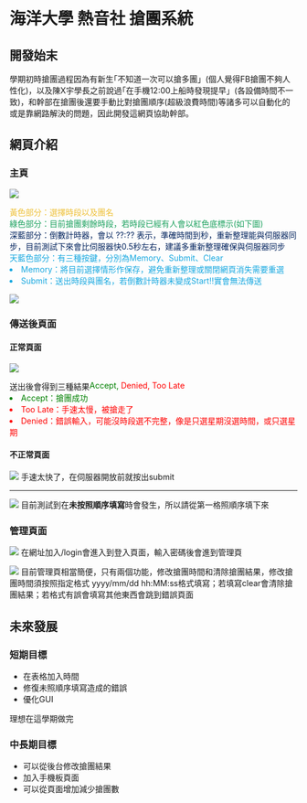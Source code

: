 # 海洋大學 熱音社 搶團系統

## 開發始末

學期初時搶團過程因為有新生｢不知道一次可以搶多團」(個人覺得FB搶團不夠人性化)，以及陳X宇學長之前說過｢在手機12:00上船時發現提早」(各設備時間不一致)，和幹部在搶團後還要手動比對搶團順序(超級浪費時間)等諸多可以自動化的或是靠網路解決的問題，因此開發這網頁協助幹部。


## 網頁介紹

### 主頁
![](https://i.imgur.com/CSHmZhV.jpg)
<div style="color:#eebf34;">黃色部分：選擇時段以及團名</div>
<div style="color:#1ba15e;">綠色部分：目前搶團剩餘時段，若時段已經有人會以紅色底標示(如下圖)</div>
<div style="color:#03245e;">深藍部分：倒數計時器，會以 ??:?? 表示，準確時間到秒，重新整理能與伺服器同步，目前測試下來會比伺服器快0.5秒左右，建議多重新整理確保與伺服器同步</div>
<div style="color:#17a8e0;">天藍色部分：有三種按鍵，分別為Memory、Submit、Clear
<li>Memory：將目前選擇情形作保存，避免重新整理或關閉網頁消失需要重選</li>
<li>Submit：送出時段與團名，若倒數計時器未變成Start!!實會無法傳送</li>
</div>

![](https://i.imgur.com/FQBVrFS.jpg)

### 傳送後頁面

#### 正常頁面
![](https://i.imgur.com/a6G6EFo.jpg)

<div style="display: flex;flex-wrap: wrap;">
    送出後會得到三種結果
    <div style="color:green;">
        Accept,&nbsp
    </div>
    <div style="color:red;">
        Denied, Too Late
    </div>
</div>
<li style="color:green;">Accept：搶團成功</li>
<li style="color:red;">Too Late：手速太慢，被搶走了</li>
<li style="color:red;">Denied：錯誤輸入，可能沒時段選不完整，像是只選星期沒選時間，或只選星期</li>

#### 不正常頁面

![](https://i.imgur.com/NMVPUM1.jpg)
手速太快了，在伺服器開放前就按出submit
<hr>

![](https://i.imgur.com/drPnvmB.jpg)
目前測試到在**未按照順序填寫**時會發生，所以請從第一格照順序填下來

### 管理頁面
![](https://i.imgur.com/pymOnR6.jpg)
在網址加入/login會進入到登入頁面，輸入密碼後會進到管理頁

![](https://i.imgur.com/xMQXgEW.jpg)
目前管理頁相當簡便，只有兩個功能，修改搶團時間和清除搶團結果，修改搶團時間須按照指定格式 yyyy/mm/dd hh:MM:ss格式填寫；若填寫clear會清除搶團結果；若格式有誤會填寫其他東西會跳到錯誤頁面


## 未來發展

### 短期目標

* 在表格加入時間
* 修復未照順序填寫造成的錯誤
* 優化GUI

理想在這學期做完

### 中長期目標

* 可以從後台修改搶團結果
* 加入手機板頁面
* 可以從頁面增加減少搶團數

